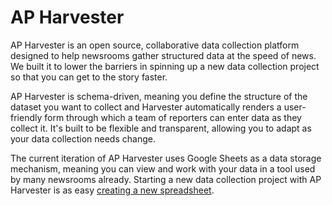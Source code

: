 AP Harvester
============

AP Harvester is an open source, collaborative data collection platform designed
to help newsrooms gather structured data at the speed of news. We built it to
lower the barriers in spinning up a new data collection project so that you can
get to the story faster.

AP Harvester is schema-driven, meaning you define the structure of the dataset
you want to collect and Harvester automatically renders a user-friendly form
through which a team of reporters can enter data as they collect it. It's built
to be flexible and transparent, allowing you to adapt as your data collection
needs change.

The current iteration of AP Harvester uses Google Sheets as a data storage
mechanism, meaning you can view and work with your data in a tool used by many
newsrooms already. Starting a new data collection project with AP Harvester is
as easy [creating a new spreadsheet][sheet-new].

[sheet-new]: https://sheets.new
